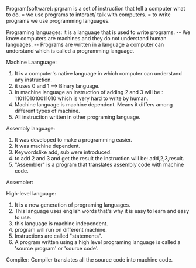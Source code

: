 Program(software):
prgram is a set of instruction that tell a computer what to do.
= we use programs to interact/ talk with computers.
= to write programs we use programming languages.

Programing languages:
it is a language that is used to write programs. 
-- We know computers are machines and they do not understand human languages.
-- Programs are written in a language a computer can understand which is called a programming language.

Machine Laanguage:
1. It is a computer's native language in which computer can understand any instruction. 
2. it uses 0 and 1 --> Binary language.
3. in machine language an instruction of adding 2 and 3 will be : 1101101010011010
which is very hard to write by human.
4. Machine language is machine dependent. Means  it differs among different types of machine.
5. All instruction written in other programing language.

Assembly language:
1. It was developed to make a programming easier.
2. It was machine dependent.
3. Keywordslike add, sub were introduced.
4. to add 2 and 3 and get the result the instruction will be: add,2,3,result.
5. "Assembler" is a program that translates assembly code with machine code.

Assembler:

High-level language:
1. It is a new generation of programing languages.
2. This language uses english words that's why it is easy to learn and easy to use.
3. this language is machine independent.
4. program will run on different machine.
5. Instructions are called "statements".
6. A program written using a high level programing language is called a 'source program' or 'source code'.

Compiler:
Compiler translates all the source code into machine code.
